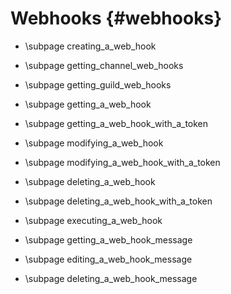 Webhooks {#webhooks}
============
* \subpage creating_a_web_hook

* \subpage getting_channel_web_hooks

* \subpage getting_guild_web_hooks

* \subpage getting_a_web_hook

* \subpage getting_a_web_hook_with_a_token

* \subpage modifying_a_web_hook

* \subpage modifying_a_web_hook_with_a_token

* \subpage deleting_a_web_hook

* \subpage deleting_a_web_hook_with_a_token

* \subpage executing_a_web_hook

* \subpage getting_a_web_hook_message

* \subpage editing_a_web_hook_message

* \subpage deleting_a_web_hook_message